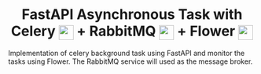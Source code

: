 <h1 align='center'>
  FastAPI Asynchronous Task with 
  Celery 
   <span>
  <img src='https://docs.celeryproject.org/en/stable/_static/celery_512.png' width='30px' align='center'>
  </span>
  + 
  RabbitMQ
   <span>
  <img src='https://assets.zabbix.com/img/brands/rabbitmq.svg' width='30px' align='center'>
  </span> 
  + 
  Flower
   <span>
  <img src='https://assets.zabbix.com/img/brands/rabbitmq.svg' width='30px' align='center'>
  </span>
</h1> 
Implementation of celery background task using FastAPI and monitor the tasks using Flower. The RabbitMQ service will used as the message broker.

